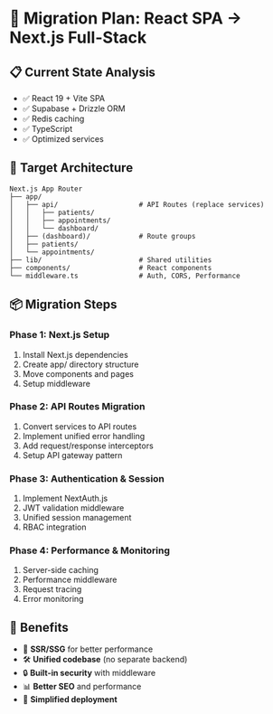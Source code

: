 # 🚀 Migration Plan: React SPA → Next.js Full-Stack

## 📋 **Current State Analysis**
- ✅ React 19 + Vite SPA
- ✅ Supabase + Drizzle ORM  
- ✅ Redis caching
- ✅ TypeScript
- ✅ Optimized services

## 🎯 **Target Architecture**
```
Next.js App Router
├── app/
│   ├── api/                    # API Routes (replace services)
│   │   ├── patients/
│   │   ├── appointments/
│   │   └── dashboard/
│   ├── (dashboard)/            # Route groups
│   ├── patients/
│   └── appointments/
├── lib/                        # Shared utilities
├── components/                 # React components
└── middleware.ts               # Auth, CORS, Performance
```

## 📦 **Migration Steps**

### Phase 1: Next.js Setup
1. Install Next.js dependencies
2. Create app/ directory structure  
3. Move components and pages
4. Setup middleware

### Phase 2: API Routes Migration  
1. Convert services to API routes
2. Implement unified error handling
3. Add request/response interceptors
4. Setup API gateway pattern

### Phase 3: Authentication & Session
1. Implement NextAuth.js
2. JWT validation middleware
3. Unified session management
4. RBAC integration

### Phase 4: Performance & Monitoring
1. Server-side caching
2. Performance middleware  
3. Request tracing
4. Error monitoring

## 🎯 **Benefits**
- 🚀 **SSR/SSG** for better performance
- 🛠️ **Unified codebase** (no separate backend)
- 🔒 **Built-in security** with middleware
- 📊 **Better SEO** and performance
- 🎯 **Simplified deployment**
